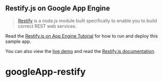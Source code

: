 ## Restify.js on Google App Engine

> [Restify][1] is a node.js module built specifically to enable you to build
correct REST web services.

Read the [Restify.js on App Engine Tutorial][2] for how to run and deploy this
sample app.

You can also view the [live demo][3] and read the [Restify.js documentation][1].

[1]: http://restify.com/
[2]: https://cloud.google.com/nodejs/resources/frameworks/restify
[3]: http://restify-dot-nodejs-docs-samples.appspot.com
# googleApp-restify
